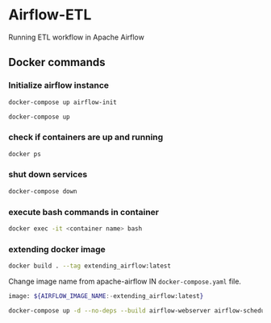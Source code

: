 # Airflow-ETL
Running ETL workflow in Apache Airflow

## Docker commands

### Initialize airflow instance
```bash
docker-compose up airflow-init
```
```bash
docker-compose up 
```
### check if containers are up and running
```bash
docker ps
```
### shut down services
```bash
docker-compose down
```
### execute bash commands in container
```bash
docker exec -it <container name> bash
```
### extending  docker image
<!-- ```bash
docker-compose up -d --no-deps --build airflow-webserver airflow-scheduler
``` -->
```bash
docker build . --tag extending_airflow:latest
```
Change image name from apache-airflow IN `docker-compose.yaml` file.
```bash
image: ${AIRFLOW_IMAGE_NAME:-extending_airflow:latest}
```
```bash
docker-compose up -d --no-deps --build airflow-webserver airflow-scheduler
```